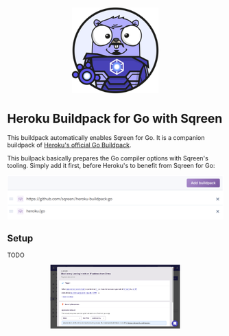 <p align="center">
<img width="40%" src="doc/assets/sqreen-gopher.png" alt="Sqreen for Go" title="Sqreen for Go" />
</p>

# Heroku Buildpack for Go with Sqreen


This buildpack automatically enables Sqreen for Go. It is a companion buildpack
of [Heroku's official Go Buildpack](https://github.com/heroku/heroku-buildpack-go/).

This builpack basically prepares the Go compiler options with Sqreen's tooling.
Simply add it first, before Heroku's to benefit from Sqreen for Go:

<p align="center">
<img src="doc/assets/heroku-multi-buildpack-order.png" alt="Sqreen for Go" title="Sqreen for Go" />
</p>


## Setup

TODO

<p align="center">
<img width="60%" src="doc/assets/sqreen-blocking-page.png" alt="Sqreen for Go" title="Sqreen for Go" />
</p>
